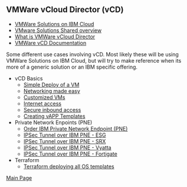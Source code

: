 ## VMWare vCloud Director (vCD)

- [VMWare Solutions on IBM Cloud](https://cloud.ibm.com/infrastructure/vmware-solutions/console)
- [VMware Solutions Shared overview](https://cloud.ibm.com/docs/vmwaresolutions?topic=vmwaresolutions-shared_overview)
- [What is VMWare vCloud Director](https://www.vmware.com/products/cloud-director.html)
- [VMWare vCD Documentation](https://docs.vmware.com/en/VMware-Cloud-Director/index.html)

Some different use cases involving vCD. Most likely these will be using VMWare Solutions on IBM Cloud, but will try to make reference when its more of a generic solution or an IBM specific offering.

- vCD Basics
  - [Simple Deploy of a VM](https://mlwiles.github.io/vmwaresolutions/vcd/vm101/)
  - [Networking made easy](https://mlwiles.github.io/vmwaresolutions/vcd/network101/)
  - [Customized VMs](https://mlwiles.github.io/vmwaresolutions/vcd/custom-vms/)
  - [Internet access](https://mlwiles.github.io/vmwaresolutions/vcd/internet/)
  - [Secure inbound access](https://mlwiles.github.io/vmwaresolutions/vcd/inbound/)
  - [Creating vAPP Templates](https://mlwiles.github.io/vmwaresolutions/vcd/vapp-templates/)
- Private Network Enpoints (PNE)
  - [Order IBM Private Network Endpoint (PNE)](https://mlwiles.github.io/vmwaresolutions/vcd/order-pne/)
  - [IPSec Tunnel over IBM PNE - ESG](https://mlwiles.github.io/vmwaresolutions/vcd/ipsec-esg-pne/)
  - [IPSec Tunnel over IBM PNE - SRX](https://mlwiles.github.io/vmwaresolutions/vcd/ipsec-srx-pne/)
  - [IPSec Tunnel over IBM PNE - Vyatta](https://mlwiles.github.io/vmwaresolutions/vcd/ipsec-vyatta-pne/)
  - [IPSec Tunnel over IBM PNE - Fortigate](https://mlwiles.github.io/vmwaresolutions/vcd/ipsec-fortigate-pne/)
- Terraform
  - [Terraform deploying all OS templates](https://mlwiles.github.io/vmwaresolutions/vcd/terraform/all/)

[Main Page](https://mlwiles.github.io/vmwaresolutions)